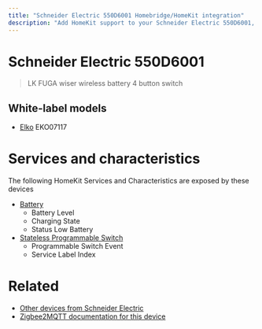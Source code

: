 ```yaml
---
title: "Schneider Electric 550D6001 Homebridge/HomeKit integration"
description: "Add HomeKit support to your Schneider Electric 550D6001, using Homebridge, Zigbee2MQTT and homebridge-z2m."
---
```

<!---
This file has been GENERATED using src/docgen/docgen.ts
DO NOT EDIT THIS FILE MANUALLY!
-->
# Schneider Electric 550D6001
> LK FUGA wiser wireless battery 4 button switch


## White-label models
* [Elko](../index.md#elko) EKO07117

# Services and characteristics
The following HomeKit Services and Characteristics are exposed by
these devices

* [Battery](../../battery.md)
  * Battery Level
  * Charging State
  * Status Low Battery
* [Stateless Programmable Switch](../../action.md)
  * Programmable Switch Event
  * Service Label Index


# Related
* [Other devices from Schneider Electric](../index.md#schneider_electric)
* [Zigbee2MQTT documentation for this device](https://www.zigbee2mqtt.io/devices/550D6001.html)